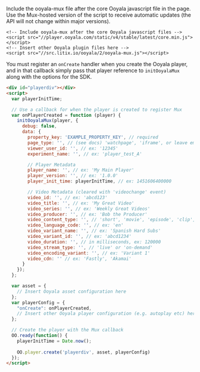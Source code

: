 Include the ooyala-mux file after the core Ooyala javascript file in the page. Use the Mux-hosted version of the script to receive automatic updates (the API will not change within major versions).

```
<!-- Include ooyala-mux after the core Ooyala javascript files -->
<script src="//player.ooyala.com/static/v4/stable/latest/core.min.js"></script>
<!-- Insert other Ooyala plugin files here -->
<script src="//src.litix.io/ooyala/2/ooyala-mux.js"></script>
```

You must register an <code>onCreate</code> handler when you create the Ooyala player, and in that callback simply pass that player reference to <code>initOoyalaMux</code> along with the options for the SDK.

```html
<div id="playerdiv"></div>
<script>
  var playerInitTime;

  // Use a callback for when the player is created to register Mux
  var onPlayerCreated = function (player) {
    initOoyalaMux(player, {
      debug: false,
      data: {
        property_key: 'EXAMPLE_PROPERTY_KEY', // required
        page_type: '', // (see docs) 'watchpage', 'iframe', or leave empty
        viewer_user_id: '', // ex: '12345'
        experiment_name: '', // ex: 'player_test_A'

        // Player Metadata
        player_name: '', // ex: 'My Main Player'
        player_version: '', // ex: '1.0.0'
        player_init_time: playerInitTime, // ex: 1451606400000

        // Video Metadata (cleared with 'videochange' event)
        video_id: '', // ex: 'abcd123'
        video_title: '', // ex: 'My Great Video'
        video_series: '', // ex: 'Weekly Great Videos'
        video_producer: '', // ex: 'Bob the Producer'
        video_content_type: '', // 'short', 'movie', 'episode', 'clip', 'trailer', or 'event'
        video_language_code: '', // ex: 'en'
        video_variant_name: '', // ex: 'Spanish Hard Subs'
        video_variant_id: '', // ex: 'abcd1234'
        video_duration: '', // in milliseconds, ex: 120000
        video_stream_type: '', // 'live' or 'on-demand'
        video_encoding_variant: '', // ex: 'Variant 1'
        video_cdn: '' // ex: 'Fastly', 'Akamai'
      }
    });
  };

  var asset = {
    // Insert Ooyala asset configuration here
  };
  var playerConfig = {
    "onCreate": onPlayerCreated,
    // Insert other Ooyala player configuration (e.g. autoplay etc) here
  };

  // Create the player with the Mux callback
  OO.ready(function() {
    playerInitTime = Date.now();
    
    OO.player.create('playerdiv', asset, playerConfig)
  });
</script>
```
